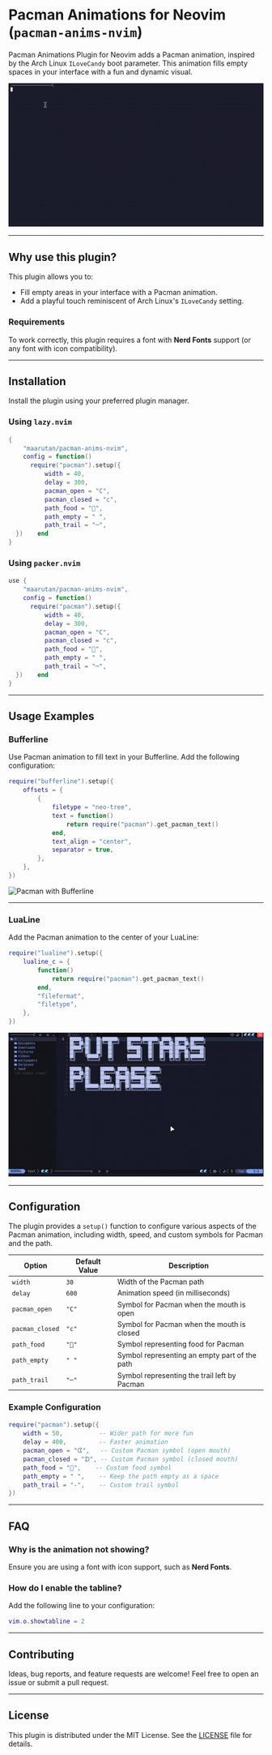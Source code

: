 # Pacman Animations for Neovim (`pacman-anims-nvim`)

Pacman Animations Plugin for Neovim adds a Pacman animation, inspired by the Arch Linux `ILoveCandy` boot parameter. This animation fills empty spaces in your interface with a fun and dynamic visual.

![Pacman Animation Example](./.github/view.gif) <!-- Replace with your gif link -->

---

## Why use this plugin?

This plugin allows you to:

- Fill empty areas in your interface with a Pacman animation.
- Add a playful touch reminiscent of Arch Linux's `ILoveCandy` setting.

### Requirements

To work correctly, this plugin requires a font with **Nerd Fonts** support (or any font with icon compatibility).

---

## Installation

Install the plugin using your preferred plugin manager.

### Using `lazy.nvim`

```lua
{
    "maarutan/pacman-anims-nvim",
    config = function()
      require("pacman").setup({
          width = 40,
          delay = 300,
          pacman_open = "C",
          pacman_closed = "c",
          path_food = "",
          path_empty = " ",
          path_trail = "─",
  })    end
}
```

### Using `packer.nvim`

```lua
use {
    "maarutan/pacman-anims-nvim",
    config = function()
      require("pacman").setup({
          width = 40,
          delay = 300,
          pacman_open = "C",
          pacman_closed = "c",
          path_food = "",
          path_empty = " ",
          path_trail = "─",
  })    end
}
```

---

## Usage Examples

### Bufferline

Use Pacman animation to fill text in your Bufferline. Add the following configuration:

```lua
require("bufferline").setup({
    offsets = {
        {
            filetype = "neo-tree",
            text = function()
                return require("pacman").get_pacman_text()
            end,
            text_align = "center",
            separator = true,
        },
    },
})
```

![Pacman with Bufferline](./.github/bufferline.gif) <!-- Replace with your gif link -->

---

### LuaLine

Add the Pacman animation to the center of your LuaLine:

```lua
require("lualine").setup({
    lualine_c = {
        function()
            return require("pacman").get_pacman_text()
        end,
        "fileformat",
        "filetype",
    },
})
```

![Pacman with LuaLine](./.github/lualine.gif) <!-- Replace with your gif link -->

---

## Configuration

The plugin provides a `setup()` function to configure various aspects of the Pacman animation, including width, speed, and custom symbols for Pacman and the path.

| Option          | Default Value | Description                                   |
| --------------- | ------------- | --------------------------------------------- |
| `width`         | `30`          | Width of the Pacman path                      |
| `delay`         | `600`         | Animation speed (in milliseconds)             |
| `pacman_open`   | `"C"`         | Symbol for Pacman when the mouth is open      |
| `pacman_closed` | `"c"`         | Symbol for Pacman when the mouth is closed    |
| `path_food`     | `""`         | Symbol representing food for Pacman           |
| `path_empty`    | `" "`         | Symbol representing an empty part of the path |
| `path_trail`    | `"─"`         | Symbol representing the trail left by Pacman  |

### Example Configuration

```lua
require("pacman").setup({
    width = 50,          -- Wider path for more fun
    delay = 400,         -- Faster animation
    pacman_open = "ᗧ",   -- Custom Pacman symbol (open mouth)
    pacman_closed = "ᗤ", -- Custom Pacman symbol (closed mouth)
    path_food = "🍒",    -- Custom food symbol
    path_empty = " ",    -- Keep the path empty as a space
    path_trail = "-",    -- Custom trail symbol
})

```

---

## FAQ

### Why is the animation not showing?

Ensure you are using a font with icon support, such as **Nerd Fonts**.

### How do I enable the tabline?

Add the following line to your configuration:

```lua
vim.o.showtabline = 2
```

---

## Contributing

Ideas, bug reports, and feature requests are welcome! Feel free to open an issue or submit a pull request.

---

## License

This plugin is distributed under the MIT License. See the [LICENSE](LICENSE) file for details.
